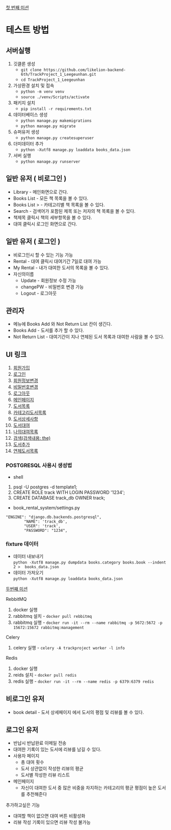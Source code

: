 [첫 번째 미션](https://likelion.notion.site/a39c371947944c3596655245392dc905)

# 테스트 방법

## 서버실행
1. 깃클론 생성
   - `git clone https://github.com/likelion-backend-6th/TrackProject_1_Leegeunhan.git`
   - `cd TrackProject_1_Leegeunhan`
2. 가상환경 설치 및 접속 
    - `python -m venv venv`
    - `source ./venv/Scripts/activate`
3. 패키지 설치
    - `pip install -r requirements.txt`
4. 데이터베이스 생성
    - `python manage.py makemigrations`
    - `python manage.py migrate`
5. 슈퍼유저 생성
    - `python manage.py createsuperuser`
6. 더미데이터 추가
    - `python -Xutf8 manage.py loaddata books_data.json`
7. 서버 실행
    - `python manage.py runserver`

## 일반 유저 ( 비로그인 )
- Library - 메인화면으로 간다.
- Books List - 모든 책 목록을 볼 수 있다.
- Books List > - 카테고리별 책 목록을 볼 수 있다.
- Search - 검색어가 포함된 제목 또는 저자의 책 목록을 볼 수 있다.
- 책제목 클릭시 책의 세부항목을 볼 수 있다.
- 대여 클릭시 로그인 화면으로 간다.

## 일반 유저 ( 로그인 )
- 비로그인시 할 수 있는 기능 가능
- Rental - 대여 클릭시 대여기간 7일로 대여 가능
- My Rental - 내가 대여한 도서의 목록을 볼 수 있다.
- 자신의이름 
    - Update - 회원정보 수정 가능
    - changePW - 비밀번호 변경 가능
    - Logout - 로그아웃

## 관리자
- 메뉴에 Books Add 와 Not Return List 칸이 생긴다.
- Books Add - 도서를 추가 할 수 있다.
- Not Return List - 대여기간이 지나 연체된 도서 목록과 대여한 사람을 볼 수 있다.

## UI 링크
1. [회원가입](http://127.0.0.1:8000/accounts/register/)
2. [로그인](http://127.0.0.1:8000/accounts/login/)
3. [회원정보변경](http://127.0.0.1:8000/accounts/update/)
4. [비밀번호변경](http://127.0.0.1:8000/accounts/changePW/)
5. [로그아웃](http://127.0.0.1:8000/accounts/logout/)
6. [메인페이지](http://127.0.0.1:8000/)
7. [도서목록](http://127.0.0.1:8000/books/list/)
8. [카테고리도서목록](http://127.0.0.1:8000/books/list/1/)
9. [도서상세사항](http://127.0.0.1:8000/books/1/detail/)
10. [도서대여](http://127.0.0.1:8000/books/1/rent/)
11. [나의대여목록](http://127.0.0.1:8000/books/my_rentals/)
12. [검색(검색내용: the)](http://127.0.0.1:8000/books/search/?word=the)
13. [도서추가](http://127.0.0.1:8000/books/create/)
14. [연체도서목록](http://127.0.0.1:8000/books/return_books/)


### POSTGRESQL 사용시 생성법
- shell
1. psql -U postgres -d template1;
2. CREATE ROLE track WITH LOGIN PASSWORD '1234';
3. CREATE DATABASE track_db OWNER track;
- book_rental_system/settings.py
```
"ENGINE": "django.db.backends.postgresql",
        "NAME": 'track_db',
        "USER": 'track',
        "PASSWORD": "1234",
```

### fixture 데이터 
- 데이터 내보내기 <br>
`python -Xutf8 manage.py dumpdata books.category books.book --indent 2 >  books_data.json`
- 데이터 가져오기 <br>
`python -Xutf8 manage.py loaddata books_data.json`

[두번째 미션](https://likelion.notion.site/fa95ed65277848b3957e36d6c0bd24b9)

RebbitMQ
1. docker 실행
2. rabbitmq 설치 - `docker pull rebbitmq`
3. rabbitmq 실행 - `docker run -it --rm --name rabbitmq -p 5672:5672 -p 15672:15672 rabbitmq:management`

Celery
1. celery 실행 - `celery -A trackproject worker -l info`

Redis
1. docker 실행
2. reids 설치 - `docker pull redis`
3. redis 실행 - `docker run -it --rm --name redis -p 6379:6379 redis`

## 비로그인 유저
- book detail - 도서 상세페이지 에서 도서의 평점 및 리뷰를 볼 수 있다.

## 로그인 유저
- 반납시 반납완료 이메일 전송
- 대여한 기록이 있는 도서에 리뷰를 남길 수 있다.
- 사용자 페이지
    - 총 대여 횟수
    - 도서 상관없이 작성한 리뷰의 평균
    - 도서별 작성한 리뷰 리스트
- 메인페이지
    - 자신이 대여한 도서 중 많은 비중을 차지하는 카테고리의 평균 평점이 높은 도서를 추천해준다


추가하고싶은 기능
- 대여할 책이 없으면 대여 버튼 비활성화
- 리뷰 작성 기록이 있으면 리뷰 작성 불가능
